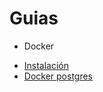 # Guias

- Docker
* <a href="base/docker.md">Instalación</a>
* <a href="docker/postgres">Docker postgres</a>
